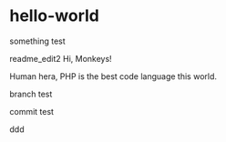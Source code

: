 # hello-world
something test

readme_edit2
Hi, Monkeys!

Human hera, PHP is the best code language this world.

branch test

commit test

ddd
